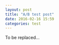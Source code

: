 ```yaml
---
layout: post
title: "A/B test post"
date: 2016-02-16 15:59
categories: test
---
```

<script>
ABalytics.init({
  color_test: [
    {
      'name': 'red',
      'primary_text': '<p style="color: red">Red content</p>',
    },
    {
      'name': 'blue',
      'primary_text': '<p style="color: blue">Blue content</p>',
    }
  ],
});
</script>

<div class="primary_text">To be replaced...</div>
<script>
window.onload = function() {
  ABalytics.applyHtml();
};
</script>
